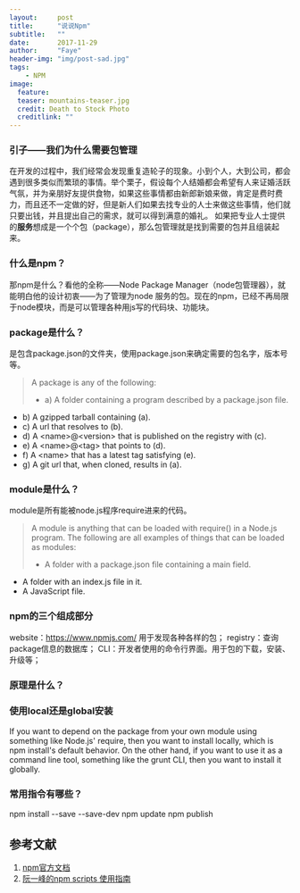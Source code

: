 ```yaml
---
layout:     post
title:      "说说Npm"
subtitle:   ""
date:       2017-11-29
author:     "Faye"
header-img: "img/post-sad.jpg"
tags:
    - NPM
image:
  feature: 
  teaser: mountains-teaser.jpg
  credit: Death to Stock Photo
  creditlink: ""
---
```

### 引子——我们为什么需要包管理
在开发的过程中，我们经常会发现重复造轮子的现象。小到个人，大到公司，都会遇到很多类似而繁琐的事情。举个栗子，假设每个人结婚都会希望有人来证婚活跃气氛，并为亲朋好友提供食物，如果这些事情都由新郎新娘来做，肯定是费时费力，而且还不一定做的好，但是新人们如果去找专业的人士来做这些事情，他们就只要出钱，并且提出自己的需求，就可以得到满意的婚礼。
如果把专业人士提供的**服务**想成是一个个包（package），那么包管理就是找到需要的包并且组装起来。

### 什么是npm？
那npm是什么？看他的全称——Node Package Manager（node包管理器），就能明白他的设计初衷——为了管理为node 服务的包。现在的npm，已经不再局限于node模块，而是可以管理各种用js写的代码块、功能块。

### package是什么？
是包含package.json的文件夹，使用package.json来确定需要的包名字，版本号等。

>A package is any of the following:
>- a) A folder containing a program described by a package.json file.
- b) A gzipped tarball containing (a).
- c) A url that resolves to (b).
- d) A \<name\>@\<version\> that is published on the registry with (c).
- e) A \<name\>@\<tag\> that points to (d).
- f) A \<name\> that has a latest tag satisfying (e).
- g) A git url that, when cloned, results in (a).

### module是什么？
module是所有能被node.js程序require进来的代码。

>A module is anything that can be loaded with require() in a Node.js program. The following are all examples of things that can be loaded as modules:
>- A folder with a package.json file containing a main field.
- A folder with an index.js file in it.
- A JavaScript file.

### npm的三个组成部分
website：https://www.npmjs.com/ 用于发现各种各样的包；
registry：查询package信息的数据库；
CLI：开发者使用的命令行界面。用于包的下载，安装、升级等；

### 原理是什么？

### 使用local还是global安装
If you want to depend on the package from your own module using something like Node.js' require, then you want to install locally, which is npm install's default behavior. On the other hand, if you want to use it as a command line tool, something like the grunt CLI, then you want to install it globally.

### 常用指令有哪些？
npm install
--save --save-dev
npm update
npm publish

## 参考文献
1. [npm官方文档](https://docs.npmjs.com/)
2. [阮一峰的npm scripts 使用指南](http://www.ruanyifeng.com/blog/2016/10/npm_scripts.html)


